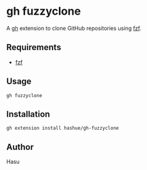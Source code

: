 # gh fuzzyclone

A [gh](https://github.com/cli/cli) extension to clone GitHub repositories using [fzf](https://github.com/junegunn/fzf#readme).

## Requirements
- [fzf](https://github.com/junegunn/fzf#readme)

## Usage
`gh fuzzyclone`

## Installation
`gh extension install hashue/gh-fuzzyclone`

## Author
Hasu

